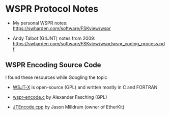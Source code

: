 # WSPR Protocol Notes

* My personal WSPR notes: https://swharden.com/software/FSKview/wspr

* Andy Talbot (G4JNT) notes from 2009: https://swharden.com/software/FSKview/wspr/wspr_coding_process.pdf

## WSPR Encoding Source Code

I found these resources while Googling the topic

* [WSJT-X](https://physics.princeton.edu//pulsar/K1JT/wsjtx.html) is open-source (GPL) and written mostly in C and FORTRAN

* [wspr-encode.c](https://gist.github.com/alexf91/0bdb30bda9c159993ad6deb09ab7d673) by Alexander Fasching (GPL)

* [JTEncode.cpp](https://github.com/etherkit/JTEncode/blob/master/src/JTEncode.cpp) by Jason Milldrum (owner of EtherKit)
